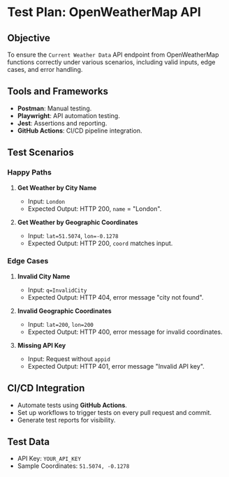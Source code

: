 # Test Plan: OpenWeatherMap API

## Objective

To ensure the `Current Weather Data` API endpoint from OpenWeatherMap functions correctly under various scenarios, including valid inputs, edge cases, and error handling.

## Tools and Frameworks

- **Postman**: Manual testing.
- **Playwright**: API automation testing.
- **Jest**: Assertions and reporting.
- **GitHub Actions**: CI/CD pipeline integration.

## Test Scenarios

### Happy Paths

1. **Get Weather by City Name**

   - Input: `London`
   - Expected Output: HTTP 200, `name` = "London".

2. **Get Weather by Geographic Coordinates**
   - Input: `lat=51.5074`, `lon=-0.1278`
   - Expected Output: HTTP 200, `coord` matches input.

### Edge Cases

1. **Invalid City Name**

   - Input: `q=InvalidCity`
   - Expected Output: HTTP 404, error message "city not found".

2. **Invalid Geographic Coordinates**

   - Input: `lat=200`, `lon=200`
   - Expected Output: HTTP 400, error message for invalid coordinates.

3. **Missing API Key**
   - Input: Request without `appid`
   - Expected Output: HTTP 401, error message "Invalid API key".

## CI/CD Integration

- Automate tests using **GitHub Actions**.
- Set up workflows to trigger tests on every pull request and commit.
- Generate test reports for visibility.

## Test Data

- API Key: `YOUR_API_KEY`
- Sample Coordinates: `51.5074, -0.1278`

